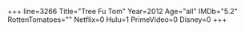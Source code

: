 +++
line=3266
Title="Tree Fu Tom"
Year=2012
Age="all"
IMDb="5.2"
RottenTomatoes=""
Netflix=0
Hulu=1
PrimeVideo=0
Disney=0
+++

